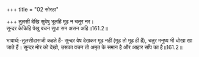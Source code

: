 +++
title = "02 सोरठा"

+++
तुलसी देखि सुबेषु भूलहिं मूढ न चतुर नर।  
सुन्दर केकिहि पेखु बचन सुधा सम असन अहि॥161.2॥  

भावार्थ:-तुलसीदासजी कहते हैं- सुन्दर वेष देखकर मूढ नहीं (मूढ तो मूढ ही हैं), चतुर मनुष्य भी धोखा खा जाते हैं। सुन्दर मोर को देखो, उसका वचन तो अमृत के समान है और आहार साँप का है॥161.2॥  



